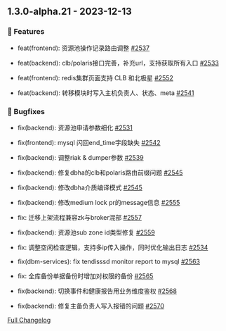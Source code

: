 ## 1.3.0-alpha.21 - 2023-12-13


### 🚀 Features

- feat(frontend): 资源池操作记录路由调整 [#2537](https://github.com/TencentBlueKing/blueking-dbm/issues/2537)

- feat(backend): clb/polaris接口完善，补充url，支持获取所有入口 [#2533](https://github.com/TencentBlueKing/blueking-dbm/issues/2533)

- feat(frontend): redis集群页面支持 CLB 和北极星 [#2552](https://github.com/TencentBlueKing/blueking-dbm/issues/2552)

- feat(backend): 转移模块时写入主机负责人、状态、meta [#2541](https://github.com/TencentBlueKing/blueking-dbm/issues/2541)


### 🐛 Bugfixes

- fix(backend): 资源池申请参数细化 [#2531](https://github.com/TencentBlueKing/blueking-dbm/issues/2531)

- fix(frontend): mysql 闪回end_time字段缺失 [#2542](https://github.com/TencentBlueKing/blueking-dbm/issues/2542)

- fix(backend): 调整riak & dumper参数 [#2539](https://github.com/TencentBlueKing/blueking-dbm/issues/2539)

- fix(backend): 修复dbha的clb和polaris路由前缀问题 [#2545](https://github.com/TencentBlueKing/blueking-dbm/issues/2545)

- fix(backend): 修改dbha介质编译模式 [#2545](https://github.com/TencentBlueKing/blueking-dbm/issues/2545)

- fix(backend): 修改medium lock pr的message信息 [#2555](https://github.com/TencentBlueKing/blueking-dbm/issues/2555)

- fix: 迁移上架流程兼容zk与broker混部 [#2557](https://github.com/TencentBlueKing/blueking-dbm/issues/2557)

- fix(backend): 资源池sub zone id类型修复 [#2559](https://github.com/TencentBlueKing/blueking-dbm/issues/2559)

- fix: 调整空闲检查逻辑，支持多ip传入操作，同时优化输出日志 [#2534](https://github.com/TencentBlueKing/blueking-dbm/issues/2534)

- fix(dbm-services): fix tendisssd monitor report to mysql [#2563](https://github.com/TencentBlueKing/blueking-dbm/issues/2563)

- fix: 全库备份单据备份时增加对权限的备份 [#2565](https://github.com/TencentBlueKing/blueking-dbm/issues/2565)

- fix(backend): 切换事件和健康报告用业务维度鉴权 [#2568](https://github.com/TencentBlueKing/blueking-dbm/issues/2568)

- fix(backend): 修复主备负责人写入报错的问题 [#2570](https://github.com/TencentBlueKing/blueking-dbm/issues/2570)


[Full Changelog](https://github.com/TencentBlueKing/blueking-dbm/compare/1.3.0-alpha.20...1.3.0-alpha.21)

